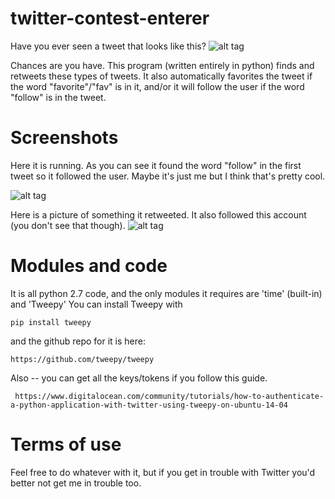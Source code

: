 # twitter-contest-enterer
Have you ever seen a tweet that looks like this?
![alt tag](http://i.imgur.com/LDkU6hC.png)

Chances are you have. This program (written entirely in python) finds and retweets these types of tweets. It also automatically favorites the tweet if the word "favorite"/"fav" is in it, and/or it will follow the user if the word "follow" is in the tweet.

# Screenshots
Here it is running. As you can see it found the word "follow" in the first tweet so it followed the user.
Maybe it's just me but I think that's pretty cool.

![alt tag](http://i.imgur.com/0xOG1ZS.png)


Here is a picture of something it retweeted. It also followed this account (you don't see that though).
![alt tag](http://i.imgur.com/F2DodMy.png)

# Modules and code
It is all python 2.7 code, and the only modules it requires are 'time' (built-in) and 'Tweepy'
You can install Tweepy with

    pip install tweepy

and the github repo for it is here:

    https://github.com/tweepy/tweepy

Also -- you can get all the keys/tokens if you follow this guide.
 
     https://www.digitalocean.com/community/tutorials/how-to-authenticate-a-python-application-with-twitter-using-tweepy-on-ubuntu-14-04

# Terms of use
Feel free to do whatever with it, but if you get in trouble with Twitter you'd better not get me in trouble too.
